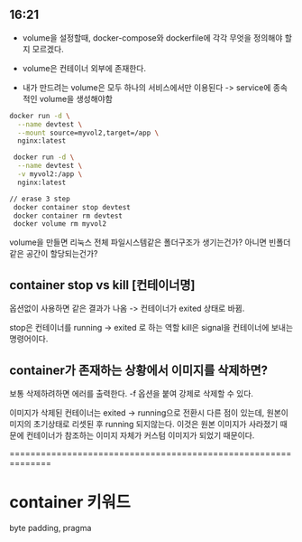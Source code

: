 ## 16:21

- volume을 설정할때, docker-compose와 dockerfile에 각각 무엇을 정의해야 할지 모르겠다.

- volume은 컨테이너 외부에 존재한다.
- 내가 만드려는 volume은 모두 하나의 서비스에서만 이용된다 -> service에 종속적인 volume을 생성해야함

```bash
docker run -d \
  --name devtest \
  --mount source=myvol2,target=/app \
  nginx:latest

 docker run -d \
  --name devtest \
  -v myvol2:/app \
  nginx:latest

// erase 3 step
 docker container stop devtest
 docker container rm devtest
 docker volume rm myvol2
```

volume을 만들면 리눅스 전체 파일시스템같은 폴더구조가 생기는건가?
아니면 빈폴더같은 공간이 할당되는건가?

## container stop vs kill [컨테이너명]

옵션없이 사용하면 같은 결과가 나옴 -> 컨테이너가 exited 상태로 바뀜.

stop은 컨테이너를 running -> exited 로 하는 역할
kill은 signal을 컨테이너에 보내는 명령어이다.

## container가 존재하는 상황에서 이미지를 삭제하면?

보통 삭제하려하면 에러를 출력한다. -f 옵션을 붙여 강제로 삭제할 수 있다.

이미지가 삭제된 컨테이너는 exited -> running으로 전환시 다른 점이 있는데,
원본이미지의 초기상태로 리셋된 후 running 되지않는다. 이것은 원본 이미지가 사라졌기 때문에
컨테이너가 참조하는 이미지 자체가 커스텀 이미지가 되었기 때문이다.

==============================================================
# container 키워드
byte padding, pragma